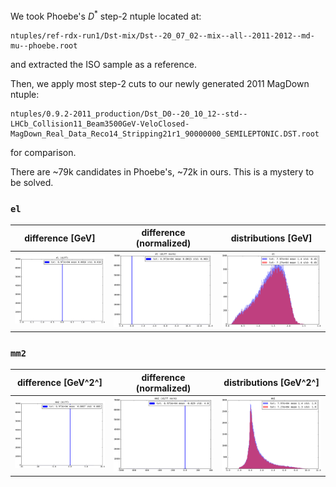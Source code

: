 We took Phoebe's $D^*$ step-2 ntuple located at:
```
ntuples/ref-rdx-run1/Dst-mix/Dst--20_07_02--mix--all--2011-2012--md-mu--phoebe.root
```
and extracted the ISO sample as a reference.

Then, we apply most step-2 cuts to our newly generated 2011 MagDown ntuple:
```
ntuples/0.9.2-2011_production/Dst_D0--20_10_12--std--LHCb_Collision11_Beam3500GeV-VeloClosed-MagDown_Real_Data_Reco14_Stripping21r1_90000000_SEMILEPTONIC.DST.root
```
for comparison.

There are ~79k candidates in Phoebe's, ~72k in ours. This is a mystery to be solved.


### `el`
| difference [GeV] | difference (normalized) | distributions [GeV] |
|---|---|---|
| ![](data-iso_phoebe_vs_us/el_diff.png) | ![](data-iso_phoebe_vs_us/el_diff_norm.png) | ![](data-iso_phoebe_vs_us/el_dist.png) |

### `mm2`
| difference [GeV^2^] | difference (normalized) | distributions [GeV^2^] |
|---|---|---|
| ![](data-iso_phoebe_vs_us/mm2_diff.png) | ![](data-iso_phoebe_vs_us/mm2_diff_norm.png) | ![](data-iso_phoebe_vs_us/mm2_dist.png) |
